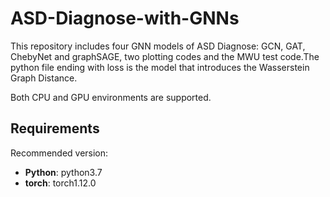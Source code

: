 # ASD-Diagnose-with-GNNs

This repository includes four GNN models of ASD Diagnose: GCN, GAT, ChebyNet and graphSAGE, two plotting codes and the MWU test code.The python file ending with loss is the model that introduces the Wasserstein Graph Distance.

Both CPU and GPU environments are supported.

## Requirements

Recommended version:

* **Python**: python3.7 
* **torch**: torch1.12.0